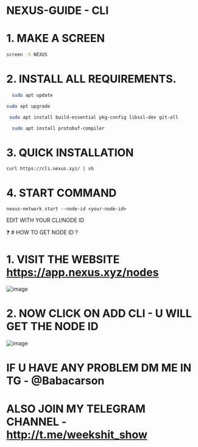 # **NEXUS-GUIDE - CLI**

# 1. MAKE A SCREEN 

```bash
screen -S NEXUS
```

 # 2.  INSTALL ALL REQUIREMENTS.

```bash
  sudo apt update
```

```bash
sudo apt upgrade
```

```bash
 sudo apt install build-essential pkg-config libssl-dev git-all
 ```

```bash
  sudo apt install protobuf-compiler
```



# 3. QUICK INSTALLATION 

```
curl https://cli.nexus.xyz/ | sh
```

# 4. START COMMAND 

```
nexus-network start --node-id <your-node-id>
```

EDIT <your-node-id> WITH YOUR CLI/NODE ID 

❓ # HOW TO GET NODE ID ?

# 1. VISIT THE WEBSITE https://app.nexus.xyz/nodes

![image](https://github.com/user-attachments/assets/8ad3e641-d760-42c0-83fd-0a0ab3d2868b)

# 2. NOW CLICK ON ADD CLI - U WILL GET THE NODE ID 
![image](https://github.com/user-attachments/assets/0307d668-4c4a-4cd9-ab3d-ca6cd0f777a5)





# IF U HAVE ANY PROBLEM DM ME IN TG - @Babacarson
# ALSO JOIN MY TELEGRAM CHANNEL - http://t.me/weekshit_show
